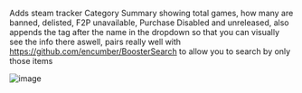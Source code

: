 Adds steam tracker Category Summary showing total games, how many are banned, delisted, F2P unavailable, Purchase Disabled and unreleased, also appends the tag after the name in the dropdown so that you can visually see the info there aswell, pairs really well with https://github.com/encumber/BoosterSearch to allow you to search by only those items

![image](https://github.com/user-attachments/assets/00e79f46-b84f-4681-aebc-364fe67d1892)

